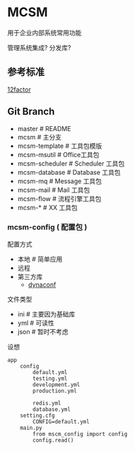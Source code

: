 # MCSM

用于企业内部系统常用功能

管理系统集成? 分发库?

## 参考标准

[12factor](https://12factor.net/zh_cn/)

## Git Branch

- master			# README
- mcsm				# 主分支
- mcsm-template		# 工具包模版
- mcsm-msutil		# Office工具包
- mcsm-scheduler	# Scheduler 工具包
- mcsm-database		# Database 工具包
- mcsm-mq			# Message 工具包
- mcsm-mail			# Mail 工具包
- mcsm-flow			# 流程引擎工具包
- mcsm-*			# XX 工具包

### mcsm-config ( 配置包 )

配置方式

- 本地			# 简单应用
- 远程
- 第三方库
  - [dynaconf](https://github.com/rochacbruno/dynaconf)

文件类型

- ini		# 主要因为基础库
- yml		# 可读性
- json		# 暂时不考虑

设想

```
app
	config
		default.yml
		testing.yml
		development.yml
		production.yml

		redis.yml
		database.yml
	setting.cfg
		CONFIG=default.yml
	main.py
		from mscm_config import config
		config.read()
```

